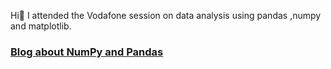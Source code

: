 Hi:wave:
I attended the Vodafone session on data analysis using pandas ,numpy and matplotlib.
### [Blog about NumPy and Pandas](https://programmerprodigy.code.blog/2020/09/11/basics-of-numpy-and-pandas/)